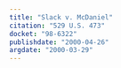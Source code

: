 ```yaml
---
title: "Slack v. McDaniel"
citation: "529 U.S. 473"
docket: "98-6322"
publishdate: "2000-04-26"
argdate: "2000-03-29"
---
```

